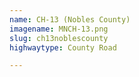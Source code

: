 ```yaml
---
name: CH-13 (Nobles County)
imagename: MNCH-13.png
slug: ch13noblescounty
highwaytype: County Road

---
```

